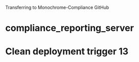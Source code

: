 Transferring to Monochrome-Compliance GitHub

# compliance_reporting_server

# Clean deployment trigger 13
